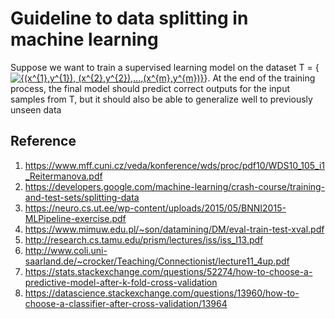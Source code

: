 # Guideline to data splitting in machine learning


Suppose we want to train a supervised learning model on the dataset T = {<a href="https://www.codecogs.com/eqnedit.php?latex={(x^{1},y^{1}),&space;(x^{2},y^{2}),...,(x^{m},y^{m})}" target="_blank"><img src="https://latex.codecogs.com/gif.latex?{(x^{1},y^{1}),&space;(x^{2},y^{2}),...,(x^{m},y^{m})}" title="{(x^{1},y^{1}), (x^{2},y^{2}),...,(x^{m},y^{m})}" /></a>}. 
At the end of the training process, the final model should predict correct outputs for the input samples from T, but it should also be able to generalize well to previously unseen data



## Reference

1. https://www.mff.cuni.cz/veda/konference/wds/proc/pdf10/WDS10_105_i1_Reitermanova.pdf
2. https://developers.google.com/machine-learning/crash-course/training-and-test-sets/splitting-data
3. https://neuro.cs.ut.ee/wp-content/uploads/2015/05/BNNI2015-MLPipeline-exercise.pdf
4. https://www.mimuw.edu.pl/~son/datamining/DM/eval-train-test-xval.pdf
5. http://research.cs.tamu.edu/prism/lectures/iss/iss_l13.pdf
6. http://www.coli.uni-saarland.de/~crocker/Teaching/Connectionist/lecture11_4up.pdf
7. https://stats.stackexchange.com/questions/52274/how-to-choose-a-predictive-model-after-k-fold-cross-validation
8. https://datascience.stackexchange.com/questions/13960/how-to-choose-a-classifier-after-cross-validation/13964
